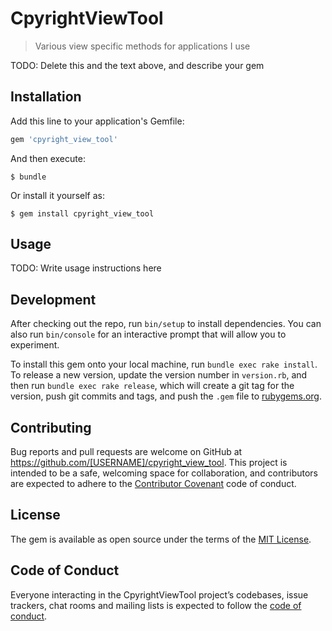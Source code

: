 # CpyrightViewTool
> Various view specific methods for applications I use

TODO: Delete this and the text above, and describe your gem

## Installation

Add this line to your application's Gemfile:

```ruby
gem 'cpyright_view_tool'
```

And then execute:

    $ bundle

Or install it yourself as:

    $ gem install cpyright_view_tool

## Usage

TODO: Write usage instructions here

## Development

After checking out the repo, run `bin/setup` to install dependencies. You can also run `bin/console` for an interactive prompt that will allow you to experiment.

To install this gem onto your local machine, run `bundle exec rake install`. To release a new version, update the version number in `version.rb`, and then run `bundle exec rake release`, which will create a git tag for the version, push git commits and tags, and push the `.gem` file to [rubygems.org](https://rubygems.org).

## Contributing

Bug reports and pull requests are welcome on GitHub at https://github.com/[USERNAME]/cpyright_view_tool. This project is intended to be a safe, welcoming space for collaboration, and contributors are expected to adhere to the [Contributor Covenant](http://contributor-covenant.org) code of conduct.

## License

The gem is available as open source under the terms of the [MIT License](https://opensource.org/licenses/MIT).

## Code of Conduct

Everyone interacting in the CpyrightViewTool project’s codebases, issue trackers, chat rooms and mailing lists is expected to follow the [code of conduct](https://github.com/[USERNAME]/cpyright_view_tool/blob/master/CODE_OF_CONDUCT.md).
